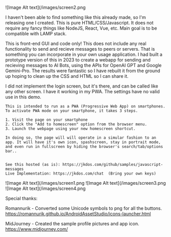 ![Image Alt text](/images/screen2.png


I haven't been able to find something like this already made, so I'm releasing one I created. This is pure HTML/CSS/Javascript. It does not require any fancy things like NodeJS, React, Vue, etc. Main goal is to be compatible with LAMP stack.

This is front-end GUI and code only! This does not include any real functionality to send and recieve messages to peers or servers. That is something you can incorporate in your own usage application. I had built a prototype version of this in 2023 to create a webapp for sending and recieving messages to AI Bots, using the APIs for OpenAI GPT and Google Gemini-Pro. The results were fantastic so I have rebuilt it from the ground up hoping to clean up the CSS and HTML so I can share it.

I did not implement the login screen, but it's there, and can be called like any other screen. I have it working in my PWA.
The settings have no valid use in this demo.

~~~~~~~~~~~~~~~~~~~~~~~~~~~~~~~~~~~~~~~~~~~~~~~~~~~~~~~~~~~~~~~~~~~~~~~~~~~~~~~~~~~~~~~~~~~~~~~~~~~~~~~~~~~~~~~~~~~~
This is intended to run as a PWA (Progressive Web App) on smartphones. To activate PWA mode on your smartphone, it takes 3 steps.

1. Visit the page on your smartphone
2. Click the "Add to homescreen" option from the browser menu.
3. Launch the webpage using your new homescreen shortcut.

In doing so, the page will will operate in a simular fashion to an app. It will have it's own icon, spashscreen, stay in portrait mode, and even run in fullscreen by hiding the browser's search/tab/options bar..


See this hosted (as is): https://jkdos.com/github/samples/javascript-messages 
Live Implementation: https://jkdos.com/chat  (Bring your own keys)
~~~~~~~~~~~~~~~~~~~~~~~~~~~~~~~~~~~~~~~~~~~~~~~~~~~~~~~~~~~~~~~~~~~~~~~~~~~~~~~~~~~~~~~~~~~~~~~~~~~~~~~~~~~~~~~~~~~~~~~~

![Image Alt text](/images/screen1.png
![Image Alt text](/images/screen3.png
![Image Alt text](/images/screen4.png

Special thanks:

Romannurik - Converted some Unicode symbols to png for all the buttons.
https://romannurik.github.io/AndroidAssetStudio/icons-launcher.html

MidJourney - Created the sample profile pictures and app icon.
https://www.midjourney.com/